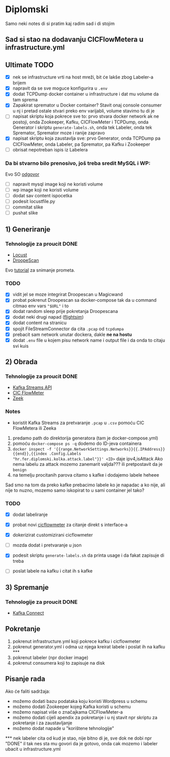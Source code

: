 # Diplomski
Samo neki notes di si pratim kaj radim sad i di stojim

## Sad si stao na dodavanju CICFlowMetera u infrastructure.yml

## Ultimate TODO
- [x] nek se infrastructure vrti na host mreži, bit će lakše zbog Labeler-a brijem
- [x] napravit da se sve moguce konfigurira u `.env`
- [x] dodat TCPDump docker container u infrastructure i dat mu volume da tam sprema
- [x] Zapakirat spremator u Docker container? Stavit onaj console consumer u nj i pretad ostale stvari preko env varijabli, volume stavimo tu di je
- [ ] napisat skriptu koja pokrece sve to: prvo stvara docker network ak ne postoji, onda Zookeeper, Kafku, CICFlowMeter i TCPDump, onda Generator i skriptu `generate-labels.sh`, onda tek Labeler, onda tek Spremator, Spremator moze i ranije zapravo
- [x] napisat skriptu koja zaustavlja sve: prvo Generator, onda TCPDump pa CICFlowMeter, onda Labeler, pa Spremator, pa Kafku i Zookeeper
- [ ] obrisat nepotreban ispis iz Labelera

### Da bi stvarno bilo prenosivo, još treba sredit MySQL i WP:

Evo SO [odgovor](https://stackoverflow.com/questions/30740828/commit-data-in-a-mysql-container)

- [ ] napravit mysql image koji ne koristi volume
- [ ] wp image koji ne koristi volume
- [ ] dodat sav content ispocetka
- [ ] podesit locustfile.py
- [ ] commitat slike
- [ ] pushat slike

## 1) Generiranje
### Tehnologije za proucit DONE
- [Locust](https://locust.io/)
- [DroopeScan](https://github.com/SamJoan/droopescan)

Evo [tutorial](https://faun.pub/snooping-on-container-traffic-in-docker-compose-d34764a01276) za snimanje prometa. 

### TODO
- [x] vidit jel se moze integrirat Droopescan u Magicwand
- [x] probat pokrenut Droopescan sa docker-compose tak da u command citmao env vars `"$URL"` i to
- [x] dodat random sleep prije pokretanja Droopescana
- [x] dodat neki drugi napad ([flightsim](https://github.com/alphasoc/flightsim))
- [x] dodat content na stranicu
- [x] spojit FileStreamConnector da cita `.pcap` od `tcpdumpa`
- [x] prebacit sam network unutar dockera, dakle <b>ne na hostu</b>
- [x] dodat `.env` file u kojem pisu network name i output file i da onda to citaju svi kuis

## 2) Obrada
### Tehnologije za proucit DONE
- [Kafka Streams API](https://kafka.apache.org/documentation/streams/)
- [CIC FlowMeter](https://www.unb.ca/cic/research/applications.html#CICFlowMeter)
- [Zeek](https://docs.zeek.org/en/master/)

### Notes
- koristit Kafka Streams za pretvaranje `.pcap` u `.csv` pomoću CIC FlowMetera ili Zeeka
1) predamo path do direktorija generatora (tam je docker-compose.yml)
2) pomoću `docker-compose ps -q` dodemo do ID-jeva containera
3) ```docker inspect -f '{{range.NetworkSettings.Networks}}{{.IPAddress}}{{end}},{{index .Config.Labels "hr.fer.diplomski.kolka.attack.label"}}' <ID>``` daje ipv4,isAttack
Ako nema labelu za attack mozemo zanemarit valjda??? ili pretpostavit da je `benign`
4) na temelju procitanih parova citamo s kafke i dodajemo labele heheee


Sad smo na tom da preko kafke prebacimo labele ko je napadac a ko nije, ali nije to nuzno,
mozemo samo iskopirat to u sami container jel tako?

### TODO
- [x] dodat labeliranje
- [x] probat novi [cicflowmeter](https://github.com/datthinh1801/cicflowmeter/tree/main/src/cicflowmeter) za citanje direkt s interface-a
- [x] dokerizirat customizirani cicflowmeter
- [ ] mozda dodat i pretvaranje u json
- [x] podesit skriptu `generate-labels.sh` da printa usage i da fakat zapisuje di treba
- [ ] poslat labele na kafku i citat ih s kafke


## 3) Spremanje
### Tehnologije za proucit DONE
- [Kafka Connect](https://docs.confluent.io/platform/current/connect/index.html)

## Pokretanje
1) pokrenut infrastructure.yml koji pokrece kafku i cicflowmeter
2) pokrenut generator.yml i odma uz njega kreirat labele i poslat ih na kafku ***
3) pokrenut labeler (npr docker image)
4) pokrenut consumera koji to zapisuje na disk

## Pisanje rada
Ako će faliti sadržaja:
- možemo dodati bazu podataka koju koristi Wordpress u schemu
- možemo dodati Zookeeper kojeg Kafka koristi u schemu
- možemo napisat više o značajkama CICFlowMeter-a
- možemo dodati cijeli apendix za pokretanje i u nj stavit npr skriptu za pokretanje i za zaustavljanje
- možemo dodat napade u "korištene tehnologije"

*** nek labeler cita od kud je stao, nije bitno di je, sve dok ne dobi npr "DONE" il tak nes sta mu govori da je gotovo, onda cak mozemo i labeler ubacit u infrastructure.yml
